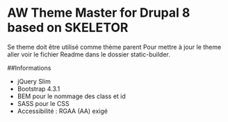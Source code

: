 # AW Theme Master for Drupal 8 based on SKELETOR


Se theme doit être utilisé comme thème parent
Pour mettre à jour le theme aller voir le fichier Readme dans le dossier static-builder.

##Informations 
- jQuery Slim
- Bootstrap 4.3.1
- BEM pour le nommage des class et id
- SASS pour le CSS
- Accessibilité : RGAA (AA) exigé

